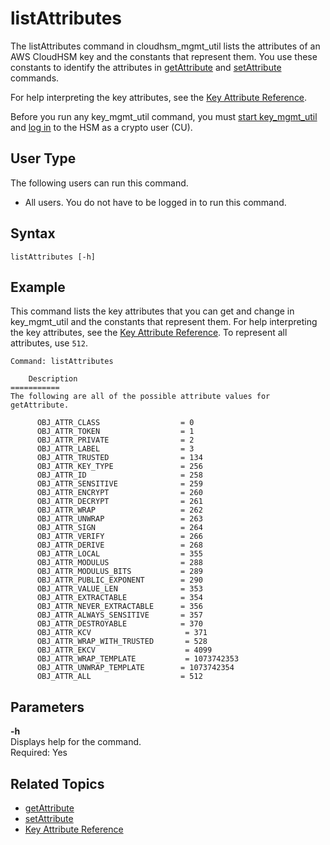 # listAttributes<a name="cloudhsm_mgmt_util-listAttributes"></a>

The listAttributes command in cloudhsm\_mgmt\_util lists the attributes of an AWS CloudHSM key and the constants that represent them\. You use these constants to identify the attributes in [getAttribute](cloudhsm_mgmt_util-getAttribute.md) and [setAttribute](cloudhsm_mgmt_util-setAttribute.md) commands\. 

For help interpreting the key attributes, see the [Key Attribute Reference](key-attribute-table.md)\.

Before you run any key\_mgmt\_util command, you must [start key\_mgmt\_util](key_mgmt_util-getting-started.md#key_mgmt_util-start) and [log in](key_mgmt_util-getting-started.md#key_mgmt_util-log-in) to the HSM as a crypto user \(CU\)\. 

## User Type<a name="listAttributes-userType"></a>

The following users can run this command\.
+ All users\. You do not have to be logged in to run this command\.

## Syntax<a name="chmu-listAttributes-syntax"></a>

```
listAttributes [-h]
```

## Example<a name="chmu-listAttributes-examples"></a>

This command lists the key attributes that you can get and change in key\_mgmt\_util and the constants that represent them\. For help interpreting the key attributes, see the [Key Attribute Reference](key-attribute-table.md)\. To represent all attributes, use `512`\.

```
Command: listAttributes

    Description
===========
The following are all of the possible attribute values for getAttribute.

      OBJ_ATTR_CLASS                  = 0
      OBJ_ATTR_TOKEN                  = 1
      OBJ_ATTR_PRIVATE                = 2
      OBJ_ATTR_LABEL                  = 3
      OBJ_ATTR_TRUSTED                = 134
      OBJ_ATTR_KEY_TYPE               = 256
      OBJ_ATTR_ID                     = 258
      OBJ_ATTR_SENSITIVE              = 259
      OBJ_ATTR_ENCRYPT                = 260
      OBJ_ATTR_DECRYPT                = 261
      OBJ_ATTR_WRAP                   = 262
      OBJ_ATTR_UNWRAP                 = 263
      OBJ_ATTR_SIGN                   = 264
      OBJ_ATTR_VERIFY                 = 266
      OBJ_ATTR_DERIVE                 = 268
      OBJ_ATTR_LOCAL                  = 355
      OBJ_ATTR_MODULUS                = 288
      OBJ_ATTR_MODULUS_BITS           = 289
      OBJ_ATTR_PUBLIC_EXPONENT        = 290
      OBJ_ATTR_VALUE_LEN              = 353
      OBJ_ATTR_EXTRACTABLE            = 354
      OBJ_ATTR_NEVER_EXTRACTABLE      = 356
      OBJ_ATTR_ALWAYS_SENSITIVE       = 357
      OBJ_ATTR_DESTROYABLE            = 370
      OBJ_ATTR_KCV                     = 371
      OBJ_ATTR_WRAP_WITH_TRUSTED       = 528
      OBJ_ATTR_EKCV                    = 4099
      OBJ_ATTR_WRAP_TEMPLATE           = 1073742353
      OBJ_ATTR_UNWRAP_TEMPLATE        = 1073742354
      OBJ_ATTR_ALL                    = 512
```

## Parameters<a name="chmu-listAttributes-parameters"></a>

**\-h**  
Displays help for the command\.   
Required: Yes

## Related Topics<a name="chmu-listAttributes-seealso"></a>
+ [getAttribute](cloudhsm_mgmt_util-getAttribute.md)
+ [setAttribute](cloudhsm_mgmt_util-setAttribute.md)
+ [Key Attribute Reference](key-attribute-table.md)